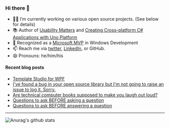 ### Hi there 👋

- 👨‍💻 I’m currently working on various open source projects. (See below for details)
- 📚 Author of [Usability Matters](https://www.manning.com/books/usability-matters?a_aid=mrlacey) and [Creating Cross-platform C# Applications with Uno Platform](https://www.packtpub.com/product/creating-cross-platform-c-applications-with-uno-platform/9781801078498)
- 🏅 Recognized as a [Microsoft MVP](https://mvp.microsoft.com/en-us/PublicProfile/5001397?fullName=Matt%20Lacey) in Windows Development
- 📫 Reach me via [twitter](https://twitter.com/mrlacey), [LinkedIn](https://www.linkedin.com/in/mrlacey), or GitHub.
- 😄 Pronouns: he/him/his

<!--
**mrlacey/mrlacey** is a ✨ _special_ ✨ repository because its `README.md` (this file) appears on your GitHub profile.

Here are some ideas to get you started:

- 🔭 I’m currently working on ...
- 🌱 I’m currently learning ...
- 👯 I’m looking to collaborate on ...
- 🤔 I’m looking for help with ...
- 💬 Ask me about ...
- 📫 How to reach me: ...
- 😄 Pronouns: ...
- ⚡ Fun fact: ...
-->

#### Recent blog posts
<!-- BLOG-POST-LIST:START -->
- [Template Studio for WPF](https://www.mrlacey.com/2022/01/template-studio-for-wpf.html)
- [I&#39;ve found a bug in your open source library but I&#39;m not going to raise an issue to log it. Sorry.](https://www.mrlacey.com/2021/12/ive-found-bug-in-your-open-source.html)
- [Are technical computer books supposed to make you laugh out loud?](https://www.mrlacey.com/2021/12/are-technical-computer-books-supposed.html)
- [Questions to ask BEFORE asking a question](https://www.mrlacey.com/2021/12/questions-to-ask-before-asking-question.html)
- [Questions to ask BEFORE answering a question](https://www.mrlacey.com/2021/12/questions-to-ask-before-answering.html)
<!-- BLOG-POST-LIST:END -->

---

![Anurag's github stats](https://github-readme-stats.vercel.app/api?username=mrlacey&count_private=true&show_icons=true)
